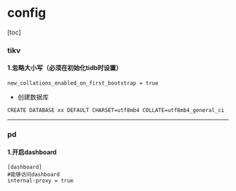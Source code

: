 # config

[toc]

### tikv

#### 1.忽略大小写（必须在初始化tidb时设置）
```shell
new_collations_enabled_on_first_bootstrap = true
```

* 创建数据库
```shell
CREATE DATABASE xx DEFAULT CHARSET=utf8mb4 COLLATE=utf8mb4_general_ci
```

***

### pd

#### 1.开启dashboard
```shell
[dashboard]
#能够访问dashboard
internal-proxy = true
```
